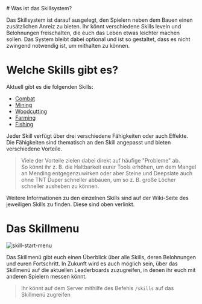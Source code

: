<primary-label ref="skills"/>
# Was ist das Skillsystem?

Das Skillsystem ist darauf ausgelegt, den Spielern neben dem Bauen einen zusätzlichen Anreiz zu bieten.
Ihr könnt verschiedene Skills leveln und Belohnungen freischalten, die euch das Leben etwas leichter machen sollen.
Das System bleibt dabei optional und ist so gestaltet, dass es nicht zwingend notwendig ist, um mithalten zu können.

# Welche Skills gibt es?

Aktuell gibt es die folgenden Skills:
- [Combat](combat.md)
- [Mining](mining.md)
- [Woodcutting](woodcutting.md)
- [Farming](farming.md)
- [Fishing](fishing.md)

Jeder Skill verfügt über drei verschiedene Fähigkeiten oder auch Effekte.
\
Die Fähigkeiten sind thematisch an den Skill angepasst und bieten verschiedene Vorteile.
> Viele der Vorteile zielen dabei direkt auf häufige "Probleme" ab.\
> So könnt ihr z. B. die Haltbarkeit eurer Tools erhöhen, um dem Mangel an Mending entgegenzuwirken oder aber Steine und Deepslate auch ohne TNT Duper schneller abbauen, um so z. B. große Löcher schneller ausheben zu können.
> 

Weitere Informationen zu den einzelnen Skills sind auf der Wiki-Seite des jeweiligen Skills zu finden. Diese sind oben verlinkt.

# Das Skillmenu

![skill-start-menu](https://i.imgur.com/tXR2o1G.png)

Das Skillmenü gibt euch einen Überblick über alle Skills, deren Belohnungen und euren Fortschritt.
In Zukunft wird es auch möglich sein, über das Skillmenü auf die aktuellen Leaderboards zuzugreifen, in denen ihr euch mit anderen Spielern messen könnt.

> Ihr könnt auf dem Server mithilfe des Befehls `/skills` auf das Skillmenü zugreifen
> 
